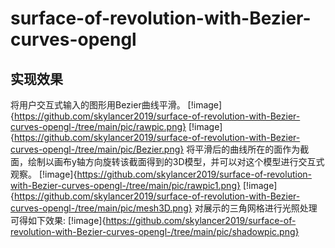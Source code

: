 # surface-of-revolution-with-Bezier-curves-opengl
## 实现效果
将用户交互式输入的图形用Bezier曲线平滑。
[!image]{https://github.com/skylancer2019/surface-of-revolution-with-Bezier-curves-opengl-/tree/main/pic/rawpic.png}
[!image]{https://github.com/skylancer2019/surface-of-revolution-with-Bezier-curves-opengl-/tree/main/pic/Bezier.png}
将平滑后的曲线所在的面作为截面，绘制以画布y轴方向旋转该截面得到的3D模型，并可以对这个模型进行交互式观察。
[!image]{https://github.com/skylancer2019/surface-of-revolution-with-Bezier-curves-opengl-/tree/main/pic/rawpic1.png}
[!image]{https://github.com/skylancer2019/surface-of-revolution-with-Bezier-curves-opengl-/tree/main/pic/mesh3D.png}
对展示的三角网格进行光照处理可得如下效果:
[!image]{https://github.com/skylancer2019/surface-of-revolution-with-Bezier-curves-opengl-/tree/main/pic/shadowpic.png}
